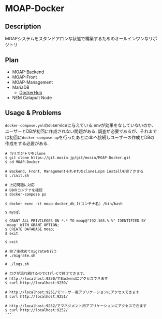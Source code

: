 # MOAP-Docker
## Description
MOAPシステムをスタンドアロンな状態で構築するためのオールインワンなリポジトリ

## Plan
- MOAP-Backend
- MOAP-Front
- MOAP-Management
- MariaDB
    - [DockerHub](https://hub.docker.com/_/mariadb)
- NEM Catapult Node

## Usage & Problems

`docker-compose.yml`の`db`serviceに与えている.envが効果をなしていないのか、ユーザーとDBが初回に作成されない問題がある.
調査が必要であるが、それまでは初回に`docker-compose up`を行ったあとにdbへ接続しユーザーの作成とDBの作成をする必要がある.

```
# 当リポジトリをclone
$ git clone https://git.mosin.jp/git/mosin/MOAP-Docker.git
$ cd MOAP-Docker

# Backend, Front, Managementそれぞれをcloneしnpm installを完了させる
$ ./init.sh

# 上記問題に対応
# DBのコンテナを確認
$ docker-compose ps

$ docker exec -it moap-docker_db_1(コンテナ名) /bin/bash

$ mysql

$ GRANT ALL PRIVILEGES ON *.* TO moap@"192.168.%.%" IDENTIFIED BY 'moap' WITH GRANT OPTION;
$ CREATE DATABASE moap;
$ exit

$ exit

# 完了後改めてmigrateを行う
# ./migrate.sh

# ./logs.sh

# ログが流れ続けるのでCtrl-Cで終了できます。
# http://localhost:9250/でBackendにアクセスできます
$ curl http://localhost:9250/ 

# http://localhost:9251/でユーザー用アプリケーションにアクセスできます
$ curl http://localhost:9251/

# http://localhost:9252/でマネジメント用アプリケーションにアクセスできます
$ curl http://localhost:9252/
'''
